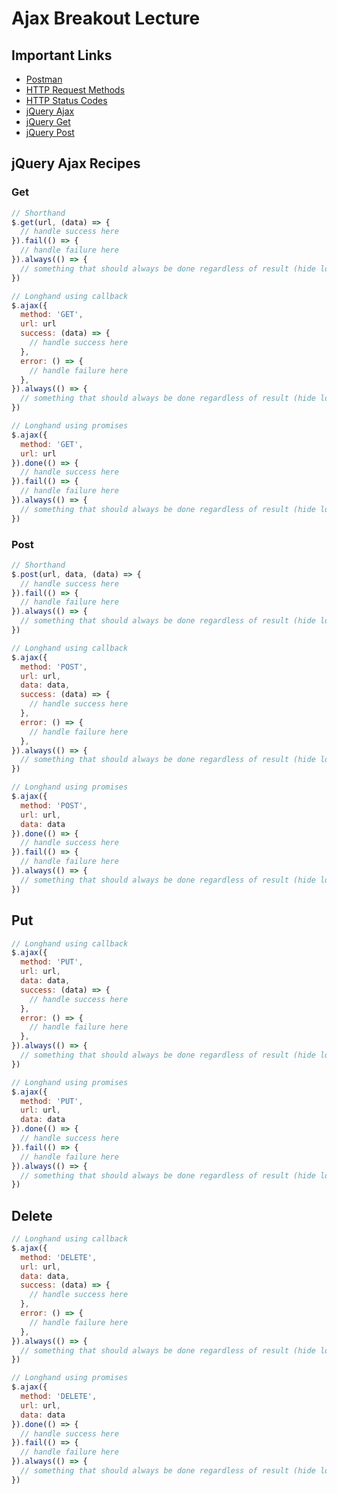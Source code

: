 # Ajax Breakout Lecture

## Important Links

 - [Postman](https://www.postman.com/)
 - [HTTP Request Methods](https://developer.mozilla.org/en-US/docs/Web/HTTP/Methods)
 - [HTTP Status Codes](https://developer.mozilla.org/en-US/docs/Web/HTTP/Status)
 - [jQuery Ajax](https://api.jquery.com/Jquery.ajax/)
 - [jQuery Get](https://api.jquery.com/Jquery.get/)
 - [jQuery Post](https://api.jquery.com/Jquery.post/)

## jQuery Ajax Recipes

### Get

```javascript
// Shorthand
$.get(url, (data) => {
  // handle success here
}).fail(() => {
  // handle failure here
}).always(() => {
  // something that should always be done regardless of result (hide loading?)
})

// Longhand using callback
$.ajax({
  method: 'GET',
  url: url
  success: (data) => {
    // handle success here
  },
  error: () => {
    // handle failure here
  },
}).always(() => {
  // something that should always be done regardless of result (hide loading?)
})

// Longhand using promises
$.ajax({
  method: 'GET',
  url: url
}).done(() => {
  // handle success here
}).fail(() => {
  // handle failure here
}).always(() => {
  // something that should always be done regardless of result (hide loading?)
})
```

### Post

```javascript
// Shorthand
$.post(url, data, (data) => {
  // handle success here
}).fail(() => {
  // handle failure here
}).always(() => {
  // something that should always be done regardless of result (hide loading?)
})

// Longhand using callback
$.ajax({
  method: 'POST',
  url: url,
  data: data,
  success: (data) => {
    // handle success here
  },
  error: () => {
    // handle failure here
  },
}).always(() => {
  // something that should always be done regardless of result (hide loading?)
})

// Longhand using promises
$.ajax({
  method: 'POST',
  url: url,
  data: data
}).done(() => {
  // handle success here
}).fail(() => {
  // handle failure here
}).always(() => {
  // something that should always be done regardless of result (hide loading?)
})
```

## Put

```javascript
// Longhand using callback
$.ajax({
  method: 'PUT',
  url: url,
  data: data,
  success: (data) => {
    // handle success here
  },
  error: () => {
    // handle failure here
  },
}).always(() => {
  // something that should always be done regardless of result (hide loading?)
})

// Longhand using promises
$.ajax({
  method: 'PUT',
  url: url,
  data: data
}).done(() => {
  // handle success here
}).fail(() => {
  // handle failure here
}).always(() => {
  // something that should always be done regardless of result (hide loading?)
})
```

## Delete

```javascript
// Longhand using callback
$.ajax({
  method: 'DELETE',
  url: url,
  data: data,
  success: (data) => {
    // handle success here
  },
  error: () => {
    // handle failure here
  },
}).always(() => {
  // something that should always be done regardless of result (hide loading?)
})

// Longhand using promises
$.ajax({
  method: 'DELETE',
  url: url,
  data: data
}).done(() => {
  // handle success here
}).fail(() => {
  // handle failure here
}).always(() => {
  // something that should always be done regardless of result (hide loading?)
})
```
